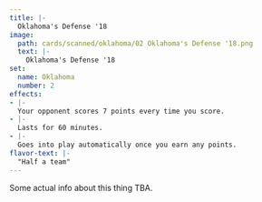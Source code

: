 ```yaml
---
title: |-
  Oklahoma's Defense '18
image: 
  path: cards/scanned/oklahoma/02 Oklahoma's Defense '18.png
  text: |-
    Oklahoma's Defense '18
set:
  name: Oklahoma
  number: 2
effects: 
- |-
  Your opponent scores 7 points every time you score.
- |-
  Lasts for 60 minutes.
- |-
  Goes into play automatically once you earn any points.
flavor-text: |-
  "Half a team"
---
```

Some actual info about this thing TBA.
